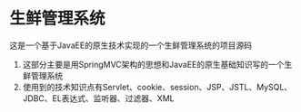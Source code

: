 # 生鲜管理系统
这是一个基于JavaEE的原生技术实现的一个生鲜管理系统的项目源码
1. 这部分主要是用SpringMVC架构的思想和JavaEE的原生基础知识写的一个生鲜管理系统
2. 使用到的技术知识点有Servlet、cookie、session、JSP、JSTL、MySQL、JDBC、EL表达式、监听器、过滤器、XML
